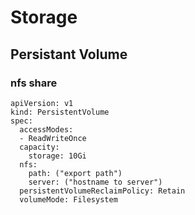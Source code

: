 # Storage
## Persistant Volume
### nfs share
```
apiVersion: v1
kind: PersistentVolume
spec:
  accessModes:
  - ReadWriteOnce
  capacity:
    storage: 10Gi
  nfs:
    path: ("export path")
    server: ("hostname to server")
  persistentVolumeReclaimPolicy: Retain
  volumeMode: Filesystem
```
